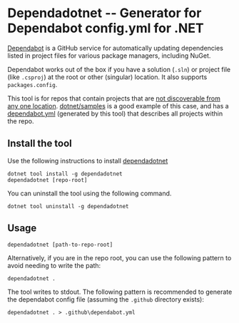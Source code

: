 # Dependadotnet -- Generator for Dependabot config.yml for .NET

[Dependabot](https://dependabot.com/) is a GitHub service for automatically updating dependencies listed in project files for various package managers, including NuGet.

Dependabot works out of the box if you have a solution (`.sln`) or project file (like `.csproj`) at the root or other (singular) location. It also supports `packages.config`.

This tool is for repos that contain projects that are [not discoverable from any one location](https://github.com/dependabot/feedback/issues/632). [dotnet/samples](https://github.com/dotnet/samples) is a good example of this case, and has a [dependabot.yml](https://github.com/dotnet/samples/blob/master/.github/dependabot.yml) (generated by this tool) that describes all projects within the repo.

## Install the tool

Use the following instructions to install [dependadotnet](https://www.nuget.org/packages/dependadotnet/)

```console
dotnet tool install -g dependadotnet
dependadotnet [repo-root]
```

You can uninstall the tool using the following command.

```console
dotnet tool uninstall -g dependadotnet
```

## Usage

`dependadotnet [path-to-repo-root]`

Alternatively, if you are in the repo root, you can use the following pattern to avoid needing to write the path:

`dependadotnet .`

The tool writes to stdout. The following pattern is recommended to generate the dependabot config file (assuming the `.github` directory exists):

`dependadotnet . > .github\dependabot.yml`
